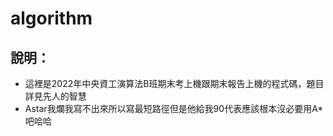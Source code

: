 # algorithm
 
## 說明：
* 這裡是2022年中央資工演算法B班期末考上機跟期末報告上機的程式碼，題目詳見先人的智慧
* Astar我爛我寫不出來所以寫最短路徑但是他給我90代表應該根本沒必要用A*吧哈哈


